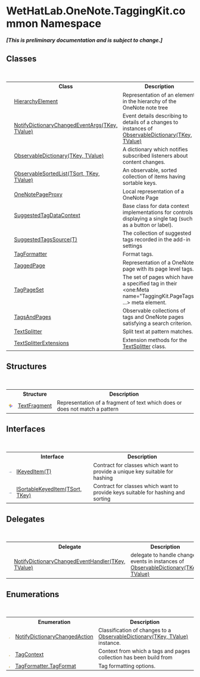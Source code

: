 # WetHatLab.OneNote.TaggingKit.common Namespace
 _**\[This is preliminary documentation and is subject to change.\]**_

## Classes
&nbsp;<table><tr><th></th><th>Class</th><th>Description</th></tr><tr><td>![Public class](media/pubclass.gif "Public class")</td><td><a href="53655187-c57d-b180-5c2d-3be20b06ba43.md">HierarchyElement</a></td><td>
Representation of an element in the hierarchy of the OneNote note tree</td></tr><tr><td>![Public class](media/pubclass.gif "Public class")</td><td><a href="8bfea2ae-9efd-f4c8-25b5-dc5bd7a2a92a.md">NotifyDictionaryChangedEventArgs(TKey, TValue)</a></td><td>
Event details describing to details of a changes to instances of <a href="b95e4b9e-1bee-ddc0-1db7-61a35069e23a.md">ObservableDictionary(TKey, TValue)</a></td></tr><tr><td>![Public class](media/pubclass.gif "Public class")</td><td><a href="b95e4b9e-1bee-ddc0-1db7-61a35069e23a.md">ObservableDictionary(TKey, TValue)</a></td><td>
A dictionary which notifies subscribed listeners about content changes.</td></tr><tr><td>![Public class](media/pubclass.gif "Public class")</td><td><a href="89870249-f56d-ac32-0b8d-d26e5712ecac.md">ObservableSortedList(TSort, TKey, TValue)</a></td><td>
An observable, sorted collection of items having sortable keys.</td></tr><tr><td>![Protected class](media/protclass.gif "Protected class")</td><td><a href="29ddbe8b-c1cb-4253-2f88-8d4aea757b89.md">OneNotePageProxy</a></td><td>
Local representation of a OneNote Page</td></tr><tr><td>![Public class](media/pubclass.gif "Public class")</td><td><a href="fc433c94-8fb7-e877-217c-2bcf31c00339.md">SuggestedTagDataContext</a></td><td>
Base class for data context implementations for controls displaying a single tag (such as a button or label).</td></tr><tr><td>![Public class](media/pubclass.gif "Public class")</td><td><a href="d844950a-72f1-cd56-b34a-09a3cc719978.md">SuggestedTagsSource(T)</a></td><td>
The collection of suggested tags recorded in the add-in settings</td></tr><tr><td>![Protected class](media/protclass.gif "Protected class")</td><td><a href="8d4378d5-3d81-1a88-d98b-9c845e212b48.md">TagFormatter</a></td><td>
Format tags.</td></tr><tr><td>![Public class](media/pubclass.gif "Public class")</td><td><a href="8ece46e2-d9ee-9847-5b1f-0093ae8ed9c2.md">TaggedPage</a></td><td>
Representation of a OneNote page with its page level tags.</td></tr><tr><td>![Public class](media/pubclass.gif "Public class")</td><td><a href="8abe04f4-0682-74c0-5557-fa48d6eff35f.md">TagPageSet</a></td><td>
The set of pages which have a specified tag in their <one:Meta name="TaggingKit.PageTags" ...> meta element.</td></tr><tr><td>![Public class](media/pubclass.gif "Public class")</td><td><a href="55690233-0343-b962-e73d-0385d0bc7865.md">TagsAndPages</a></td><td>
Observable collections of tags and OneNote pages satisfying a search criterion.</td></tr><tr><td>![Public class](media/pubclass.gif "Public class")</td><td><a href="5c86e52d-3022-b69b-22dd-5f5b010b0710.md">TextSplitter</a></td><td>
Split text at pattern matches.</td></tr><tr><td>![Protected class](media/protclass.gif "Protected class")</td><td><a href="d0dae531-f1bb-9717-feea-1a4da575b47e.md">TextSplitterExtensions</a></td><td>
Extension methods for the <a href="5c86e52d-3022-b69b-22dd-5f5b010b0710.md">TextSplitter</a> class.</td></tr></table>

## Structures
&nbsp;<table><tr><th></th><th>Structure</th><th>Description</th></tr><tr><td>![Public structure](media/pubstructure.gif "Public structure")</td><td><a href="f320e495-7b74-f8c1-98f7-e408d87aac42.md">TextFragment</a></td><td>
Representation of a fragment of text which does or does not match a pattern</td></tr></table>

## Interfaces
&nbsp;<table><tr><th></th><th>Interface</th><th>Description</th></tr><tr><td>![Public interface](media/pubinterface.gif "Public interface")</td><td><a href="590347fa-5d6e-913f-a16d-4eba80b68cd8.md">IKeyedItem(T)</a></td><td>
Contract for classes which want to provide a unique key suitable for hashing</td></tr><tr><td>![Public interface](media/pubinterface.gif "Public interface")</td><td><a href="abc8440c-8348-edc3-9675-675356bab9f8.md">ISortableKeyedItem(TSort, TKey)</a></td><td>
Contract for classes which want to provide keys suitable for hashing and sorting</td></tr></table>

## Delegates
&nbsp;<table><tr><th></th><th>Delegate</th><th>Description</th></tr><tr><td>![Public delegate](media/pubdelegate.gif "Public delegate")</td><td><a href="9941c0c6-af29-c48b-3426-49477dd4008e.md">NotifyDictionaryChangedEventHandler(TKey, TValue)</a></td><td>
delegate to handle change events in instances of <a href="b95e4b9e-1bee-ddc0-1db7-61a35069e23a.md">ObservableDictionary(TKey, TValue)</a></td></tr></table>

## Enumerations
&nbsp;<table><tr><th></th><th>Enumeration</th><th>Description</th></tr><tr><td>![Public enumeration](media/pubenumeration.gif "Public enumeration")</td><td><a href="2dae77bf-03d6-02df-4c8e-e1e5ea46a86a.md">NotifyDictionaryChangedAction</a></td><td>
Classification of changes to a <a href="b95e4b9e-1bee-ddc0-1db7-61a35069e23a.md">ObservableDictionary(TKey, TValue)</a> instance.</td></tr><tr><td>![Protected enumeration](media/protenumeration.gif "Protected enumeration")</td><td><a href="61737e5c-ac44-232d-ed61-b6496c556be6.md">TagContext</a></td><td>
Context from which a tags and pages collection has been build from</td></tr><tr><td>![Protected enumeration](media/protenumeration.gif "Protected enumeration")</td><td><a href="8cac7044-1d57-7ff5-17b6-0ce4dc2b3110.md">TagFormatter.TagFormat</a></td><td>
Tag formatting options.</td></tr></table>&nbsp;
